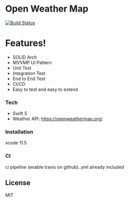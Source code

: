 # Open Weather Map

[![Build Status](https://travis-ci.com/JSHAMMR/openweathermap.svg?branch=master)](https://travis-ci.com/JSHAMMR/openweathermap)

#  Features!

  - SOLID Arch
  - MVVMP UI Pattern
  - Unit Test 
  - Integration Test 
  - End to End Test
  - CI/CD
  - Easy to test and easy to extend

### Tech


* Swift 5
* Weather API: https://openweathermap.org/


### Installation

xcode 11.5

### CI

ci pipeline (enable travis on github)..yml already included


License
----

MIT
